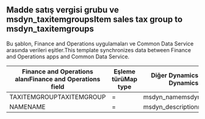 ## <a name="item-sales-tax-group-to-msdyn_taxitemgroups"></a><span data-ttu-id="b1329-101">Madde satış vergisi grubu ve msdyn_taxitemgroups</span><span class="sxs-lookup"><span data-stu-id="b1329-101">Item sales tax group to msdyn_taxitemgroups</span></span>

<span data-ttu-id="b1329-102">Bu şablon, Finance and Operations uygulamaları ve Common Data Service arasında verileri eşitler.</span><span class="sxs-lookup"><span data-stu-id="b1329-102">This template synchronizes data between Finance and Operations apps and Common Data Service.</span></span>

<span data-ttu-id="b1329-103">Finance and Operations alanı</span><span class="sxs-lookup"><span data-stu-id="b1329-103">Finance and Operations field</span></span> | <span data-ttu-id="b1329-104">Eşleme türü</span><span class="sxs-lookup"><span data-stu-id="b1329-104">Map type</span></span> | <span data-ttu-id="b1329-105">Diğer Dynamics 365 alanı</span><span class="sxs-lookup"><span data-stu-id="b1329-105">Other Dynamics 365 field</span></span> | <span data-ttu-id="b1329-106">Varsayılan değer</span><span class="sxs-lookup"><span data-stu-id="b1329-106">Default value</span></span>
---|---|---|---
<span data-ttu-id="b1329-107">TAXITEMGROUP</span><span class="sxs-lookup"><span data-stu-id="b1329-107">TAXITEMGROUP</span></span> | = | <span data-ttu-id="b1329-108">msdyn_name</span><span class="sxs-lookup"><span data-stu-id="b1329-108">msdyn_name</span></span> | 
<span data-ttu-id="b1329-109">NAME</span><span class="sxs-lookup"><span data-stu-id="b1329-109">NAME</span></span> | = | <span data-ttu-id="b1329-110">msdyn_description</span><span class="sxs-lookup"><span data-stu-id="b1329-110">msdyn_description</span></span> | 
